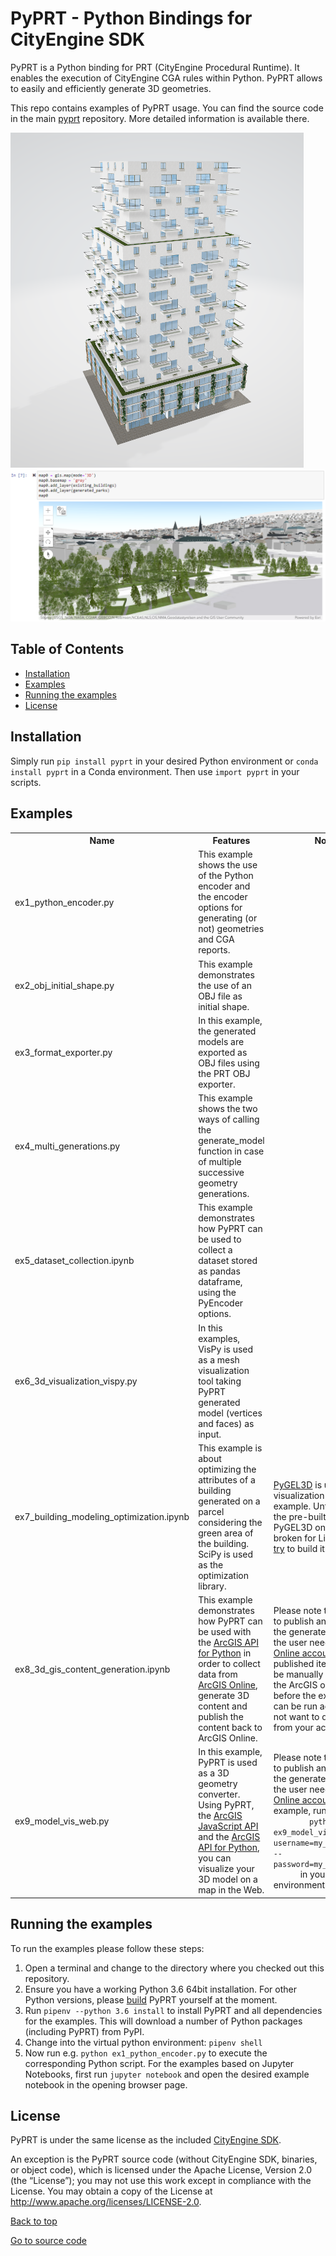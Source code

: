 # PyPRT - Python Bindings for CityEngine SDK

PyPRT is a Python binding for PRT (CityEngine Procedural Runtime). It enables the execution of CityEngine CGA rules within Python. PyPRT allows to easily and efficiently generate 3D geometries.

This repo contains examples of PyPRT usage. You can find the source code in the main [pyprt](https://github.com/Esri/pyprt) repository. More detailed information is available there.

![Generated geometry exported as OBJ (ex7)](images/building.png) ![Generated parks and trees (ex8)](images/generated_trees.png)

## Table of Contents

* [Installation](#installation)
* [Examples](#examples)
* [Running the examples](#running-the-examples)
* [License](#license)


## Installation

Simply run `pip install pyprt` in your desired Python environment or `conda install pyprt` in a Conda environment. Then use `import pyprt` in your scripts.


## Examples

<table style="width:100%">
  <tr>
    <th>Name</th>
    <th>Features</th> 
    <th>Notes</th>
  </tr>
  <tr>
    <td>ex1_python_encoder.py</td>
    <td>This example shows the use of the Python encoder and the encoder options for generating (or not) geometries and CGA reports. </td>
    <td> </td>
  </tr>
  <tr>
    <td>ex2_obj_initial_shape.py</td>
    <td>This example demonstrates the use of an OBJ file as initial shape.</td>
    <td> </td>
  </tr>
  <tr>
    <td>ex3_format_exporter.py</td>
    <td>In this example, the generated models are exported as OBJ files using the PRT OBJ exporter.</td>
    <td> </td>
  </tr>
  <tr>
    <td>ex4_multi_generations.py</th>
    <td>This example shows the two ways of calling the generate_model function in case of multiple successive geometry generations.</th> 
    <td> </th>
  </tr>
  <tr>
    <td>ex5_dataset_collection.ipynb</td>
    <td>This example demonstrates how PyPRT can be used to collect a dataset stored as pandas dataframe, using the PyEncoder options.</td>
    <td> </td>
  </tr>
  <tr>
    <td>ex6_3d_visualization_vispy.py</td>
    <td>In this examples, VisPy is used as a mesh visualization tool taking PyPRT generated model (vertices and faces) as input.</td>
    <td> </td>
  </tr>
  <tr>
    <td>ex7_building_modeling_optimization.ipynb</td>
    <td>This example is about optimizing the attributes of a building generated on a parcel considering the green area of the building. SciPy is used as the optimization library.</td>
    <td><a href="https://pypi.org/project/PyGEL3D">PyGEL3D</a> is used as a visualization tool in this example. Unfortunately the pre-built package of PyGEL3D on PyPI is broken for Linux (you can <a href="https://github.com/janba/GEL">try</a> to build it locally).</td>
  </tr>
  <tr>
    <td>ex8_3d_gis_content_generation.ipynb</td>
    <td>This example demonstrates how PyPRT can be used with the <a href="https://developers.arcgis.com/python/">ArcGIS API for Python</a> in order to collect data from <a href="https://www.esri.com/en-us/arcgis/products/arcgis-online/overview">ArcGIS Online</a>, generate 3D content and publish the content back to ArcGIS Online.</td>
    <td>Please note that in order to publish and visualize the generated models, the user needs an <a href="https://www.esri.com/en-us/arcgis/products/create-account">ArcGIS Online account</a>. Also, the published item needs to be manually deleted from the ArcGIS online account before the example script can be run again (we do not want to delete things from your account).</td>
  </tr>
  <tr>
    <td>ex9_model_vis_web.py</td>
    <td>In this example, PyPRT is used as a 3D geometry converter. Using PyPRT, the <a href="https://developers.arcgis.com/javascript/">ArcGIS JavaScript API</a> and the <a href="https://developers.arcgis.com/python/">ArcGIS API for Python</a>, you can visualize your 3D model on a map in the Web.</td>
    <td>Please note that in order to publish and visualize the generated models, the user needs an <a href="https://www.esri.com/en-us/arcgis/products/create-account">ArcGIS Online account</a>. To try the example, run
	  <code>
	    python ex9_model_vis_web.py --username=my_AGO_username --password=my_AGO_password
      </code>
	  in your Python environment.
	</td>
  </tr>
</table>


## Running the examples

To run the examples please follow these steps:
1. Open a terminal and change to the directory where you checked out this repository.
1. Ensure you have a working Python 3.6 64bit installation. For other Python versions, please [build](https://github.com/Esri/pyprt) PyPRT yourself at the moment.
1. Run `pipenv --python 3.6 install` to install PyPRT and all dependencies for the examples. This will download a number of Python packages (including PyPRT) from PyPI.
1. Change into the virtual python environment: `pipenv shell`
1. Now run e.g. `python ex1_python_encoder.py` to execute the corresponding Python script. For the examples based on Jupyter Notebooks, first run `jupyter notebook` and open the desired example notebook in the opening browser page. 


## License

PyPRT is under the same license as the included [CityEngine SDK](https://github.com/Esri/esri-cityengine-sdk#licensing).

An exception is the PyPRT source code (without CityEngine SDK, binaries, or object code), which is licensed under the Apache License, Version 2.0 (the “License”); you may not use this work except in compliance with the License. You may obtain a copy of the License at http://www.apache.org/licenses/LICENSE-2.0.

[Back to top](#table-of-contents)

[Go to source code](https://github.com/Esri/pyprt)
